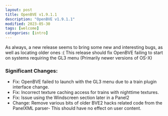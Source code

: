 ```yaml
---
layout: post
title: OpenBVE v1.9.1.1
description: "OpenBVE v1.9.1.1"
modified: 2023-05-30
tags: [welcome]
categories: [intro]
---
```


As always, a new release seems to bring some new and interesting bugs, as well as locating older ones :(
This release should fix OpenBVE failing to start on systems requiring the GL3 menu (Primarily newer versions of OS-X)

### Significant Changes:
* Fix: OpenBVE failed to launch with the GL3 menu due to a train plugin interface change.
* Fix: Incorrect texture caching access for trains with nighttime textures.
* Fix: Issue using the Windscreen section later in a Panel2
* Change: Remove various bits of older BVE2 hacks related code from the PanelXML parser- This should have no effect on user content.